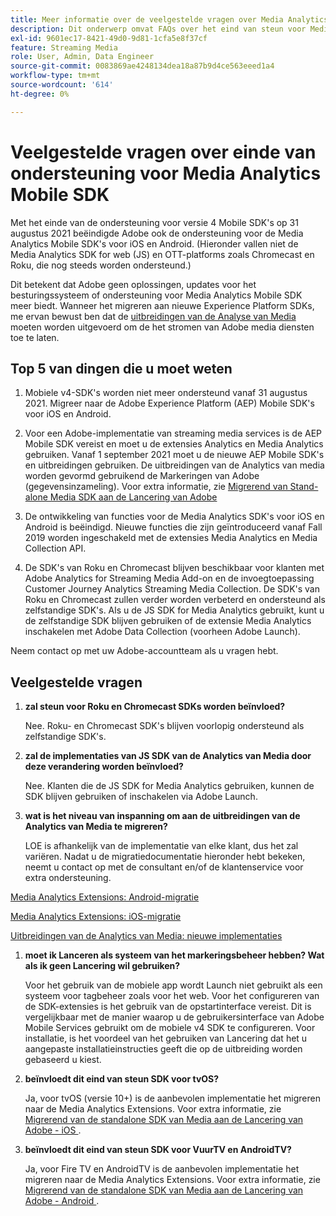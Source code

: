 ```yaml
---
title: Meer informatie over de veelgestelde vragen over Media Analytics SDK End of Support
description: Dit onderwerp omvat FAQs over het eind van steun voor Media Analytics SDKs.
exl-id: 9601ec17-8421-49d0-9d81-1cfa5e8f37cf
feature: Streaming Media
role: User, Admin, Data Engineer
source-git-commit: 0083869ae4248134dea18a87b9d4ce563eeed1a4
workflow-type: tm+mt
source-wordcount: '614'
ht-degree: 0%

---
```


# Veelgestelde vragen over einde van ondersteuning voor Media Analytics Mobile SDK

Met het einde van de ondersteuning voor versie 4 Mobile SDK&#39;s op 31 augustus 2021 beëindigde Adobe ook de ondersteuning voor de Media Analytics Mobile SDK&#39;s voor iOS en Android. (Hieronder vallen niet de Media Analytics SDK for web (JS) en OTT-platforms zoals Chromecast en Roku, die nog steeds worden ondersteund.)

Dit betekent dat Adobe geen oplossingen, updates voor het besturingssysteem of ondersteuning voor Media Analytics Mobile SDK meer biedt. Wanneer het migreren aan nieuwe Experience Platform SDKs, me ervan bewust ben dat de [ uitbreidingen van de Analyse van Media ](https://developer.adobe.com/client-sdks/documentation/adobe-media-analytics/) moeten worden uitgevoerd om de het stromen van Adobe media diensten toe te laten.


## Top 5 van dingen die u moet weten

1. Mobiele v4-SDK&#39;s worden niet meer ondersteund vanaf 31 augustus 2021. Migreer naar de Adobe Experience Platform (AEP) Mobile SDK&#39;s voor iOS en Android.

1. Voor een Adobe-implementatie van streaming media services is de AEP Mobile SDK vereist en moet u de extensies Analytics en Media Analytics gebruiken. Vanaf 1 september 2021 moet u de nieuwe AEP Mobile SDK&#39;s en uitbreidingen gebruiken.  De uitbreidingen van de Analytics van media worden gevormd gebruikend de Markeringen van Adobe (gegevensinzameling). Voor extra informatie, zie [ Migrerend van Stand-alone Media SDK aan de Lancering van Adobe ](/help/legacy/sdk-to-launch/sdk-to-launch-migration.md)

1. De ontwikkeling van functies voor de Media Analytics SDK&#39;s voor iOS en Android is beëindigd. Nieuwe functies die zijn geïntroduceerd vanaf Fall 2019 worden ingeschakeld met de extensies Media Analytics en Media Collection API.

1. De SDK&#39;s van Roku en Chromecast blijven beschikbaar voor klanten met Adobe Analytics for Streaming Media Add-on en de invoegtoepassing Customer Journey Analytics Streaming Media Collection. De SDK&#39;s van Roku en Chromecast zullen verder worden verbeterd en ondersteund als zelfstandige SDK&#39;s. Als u de JS SDK for Media Analytics gebruikt, kunt u de zelfstandige SDK blijven gebruiken of de extensie Media Analytics inschakelen met Adobe Data Collection (voorheen Adobe Launch).

Neem contact op met uw Adobe-accountteam als u vragen hebt.

## Veelgestelde vragen

1. **zal steun voor Roku en Chromecast SDKs worden beïnvloed? &#x200B;**

   Nee.  Roku- en Chromecast SDK&#39;s blijven voorlopig ondersteund als zelfstandige SDK&#39;s. &#x200B;
&#x200B;
1. **zal de implementaties van JS SDK van de Analytics van Media door deze verandering worden beïnvloed? &#x200B;**

   Nee.  Klanten die de JS SDK for Media Analytics gebruiken, kunnen de SDK blijven gebruiken of inschakelen via Adobe Launch.
&#x200B;
1. **wat is het niveau van inspanning om aan de uitbreidingen van de Analytics van Media te migreren? &#x200B;**

   LOE is afhankelijk van de implementatie van elke klant, dus het zal variëren.  Nadat u de migratiedocumentatie hieronder hebt bekeken, neemt u contact op met de consultant en/of de klantenservice voor extra ondersteuning.

[Media Analytics Extensions: Android-migratie](/help/legacy/sdk-to-launch/sdk-to-launch-migration-platforms/sdk-to-launch-migration-android.md)

[Media Analytics Extensions: iOS-migratie](/help/legacy/sdk-to-launch/sdk-to-launch-migration-platforms/sdk-to-launch-migration-ios.md)

   [ Uitbreidingen van de Analytics van Media: nieuwe implementaties ](https://developer.adobe.com/client-sdks/documentation/adobe-media-analytics/)

1. **moet ik Lanceren als systeem van het markeringsbeheer hebben? Wat als ik geen Lancering wil gebruiken?**

   Voor het gebruik van de mobiele app wordt Launch niet gebruikt als een systeem voor tagbeheer zoals voor het web. Voor het configureren van de SDK-extensies is het gebruik van de opstartinterface vereist. Dit is vergelijkbaar met de manier waarop u de gebruikersinterface van Adobe Mobile Services gebruikt om de mobiele v4 SDK te configureren. Voor installatie, is het voordeel van het gebruiken van Lancering dat het u aangepaste installatieinstructies geeft die op de uitbreiding worden gebaseerd u kiest.

1. **beïnvloedt dit eind van steun SDK voor tvOS?**

   Ja, voor tvOS (versie 10+) is de aanbevolen implementatie het migreren naar de Media Analytics Extensions. Voor extra informatie, zie [ Migrerend van de standalone SDK van Media aan de Lancering van Adobe - iOS ](/help/legacy/sdk-to-launch/sdk-to-launch-migration-platforms/sdk-to-launch-migration-ios.md).

1. **beïnvloedt dit eind van steun SDK voor VuurTV en AndroidTV? &#x200B;**

   Ja, voor Fire TV en AndroidTV is de aanbevolen implementatie het migreren naar de Media Analytics Extensions. Voor extra informatie, zie [ Migrerend van de standalone SDK van Media aan de Lancering van Adobe - Android ](/help/legacy/sdk-to-launch/sdk-to-launch-migration-platforms/sdk-to-launch-migration-android.md).
